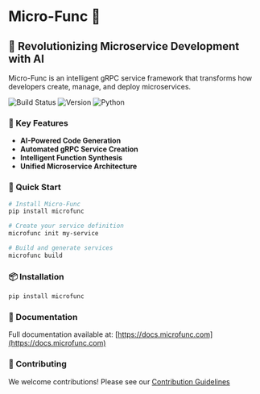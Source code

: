 # Micro-Func 🚀

## 🎯 Revolutionizing Microservice Development with AI

Micro-Func is an intelligent gRPC service framework that transforms how developers create, manage, and deploy microservices.

![Build Status](https://img.shields.io/badge/build-passing-brightgreen)
![Version](https://img.shields.io/badge/version-1.2.0-blue)
![Python](https://img.shields.io/badge/python-3.8+-orange)

### 🌟 Key Features

- **AI-Powered Code Generation**
- **Automated gRPC Service Creation**
- **Intelligent Function Synthesis**
- **Unified Microservice Architecture**

### 🔧 Quick Start

```bash
# Install Micro-Func
pip install microfunc

# Create your service definition
microfunc init my-service

# Build and generate services
microfunc build
```

### 📦 Installation

```bash
pip install microfunc
```

### 📝 Documentation

Full documentation available at: [https://docs.microfunc.com](https://docs.microfunc.com)

### 🤝 Contributing

We welcome contributions! Please see our [Contribution Guidelines](CONTRIBUTING.md)

